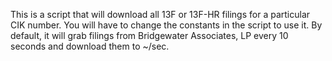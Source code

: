 This is a script that will download all 13F or 13F-HR filings for a
particular CIK number. You will have to change the constants in the
script to use it. By default, it will grab filings from Bridgewater
Associates, LP every 10 seconds and download them to ~/sec.
